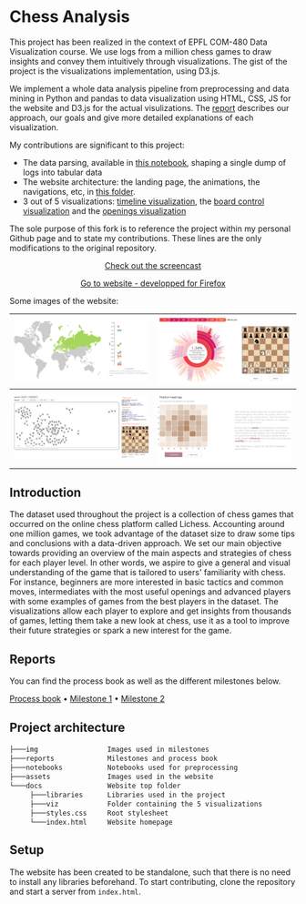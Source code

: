 # Chess Analysis

This project has been realized in the context of EPFL COM-480 Data Visualization course. We use logs from a million chess games to draw insights and convey them intuitively through visualizations. The gist of the project is the visualizations implementation, using D3.js.  

We implement a whole data analysis pipeline from preprocessing and data mining in Python and pandas to data visualization using HTML, CSS, JS for the website and D3.js for the actual visulizations. The [report](reports/process_book.pdf) describes our approach, our goals and give more detailed explanations of each visualization.

My contributions are significant to this project:
* The data parsing, available in [this notebook](./notebooks/parse_raw_data.ipynb), shaping a single dump of logs into tabular data
* The website architecture: the landing page, the animations, the navigations, etc, in [this folder](./docs).
* 3 out of 5 visualizations: [timeline visualization](https://com-480-data-visualization.github.io/data-visualization-project-2021-rookies/viz/timeline/timeline.html), the [board control visualization](https://com-480-data-visualization.github.io/data-visualization-project-2021-rookies/viz/heatmap/heatmap.html) and the [openings visualization](https://com-480-data-visualization.github.io/data-visualization-project-2021-rookies/viz/sunburst/sunburst.html)

The sole purpose of this fork is to reference the project within my personal Github page and to state my contributions. These lines are the only modifications to the original repository.

<p align="center">
     <a href="https://www.youtube.com/watch?v=fz3awj4zVCc">Check out the screencast</a>
</p>

<p align="center">
     <a href="https://com-480-data-visualization.github.io/data-visualization-project-2021-rookies/">Go to website - developped for Firefox </a>
</p>


Some images of the website:



![](./img/timeline.png)  |  ![](./img/openings.png)
:-------------------------:|:-------------------------:
![](./img/graph.png)  |  ![](./img/position.png)

## Introduction

The dataset used throughout the project is a collection of chess games that occurred on the online chess platform called Lichess. Accounting around one million games, we took advantage of the dataset size to draw some tips and conclusions with a data-driven approach. We set our main objective towards providing an overview of the main aspects and strategies of chess for each player level. In other words, we aspire to give a general and visual understanding of the game that is tailored to users' familiarity with chess. For instance, beginners are more interested in basic tactics and common moves, intermediates with the most useful openings and advanced players with some examples of games from the best players in the dataset. The visualizations allow each player to explore and get insights from thousands of games, letting them take a new look at chess, use it as a tool to improve their future strategies or spark a new interest for the game.

## Reports

You can find the process book as well as the different milestones below.

[Process book](reports/process_book.pdf) • [Milestone 1](reports/Milestone1.md) • [Milestone 2](reports/Milestone2.md)

## Project architecture

```       
├───img                 Images used in milestones
├───reports             Milestones and process book
├───notebooks           Notebooks used for preprocessing
├───assets              Images used in the website
└───docs                Website top folder
     ├───libraries      Libraries used in the project       
     ├───viz            Folder containing the 5 visualizations
     ├───styles.css     Root stylesheet
     └───index.html     Website homepage

```

## Setup

The website has been created to be standalone, such that there is no need
to install any libraries beforehand. To start contributing, clone the repository
and start a server from `index.html`.




